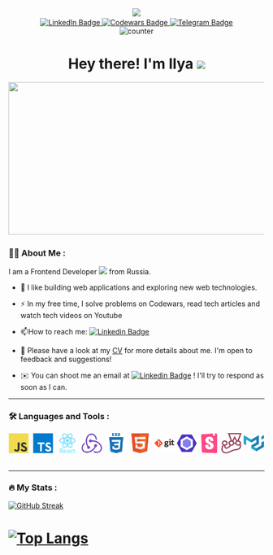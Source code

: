 <div id="header" align="center">
  <img src="https://media.giphy.com/media/M9gbBd9nbDrOTu1Mqx/giphy.gif" width="100"/>
  <div id="badges">
     <a href="https://www.linkedin.com/in/hororbryh22">
       <img src="https://img.shields.io/badge/LinkedIn-blue?style=for-the-badge&logo=linkedin&logoColor=white" alt="LinkedIn Badge"/>
     </a>
     <a href="https://www.codewars.com/users/horobryh22">
       <img src="https://img.shields.io/badge/Codewars-grey?style=for-the-badge&logo=codewars&logoColor=red" alt="Codewars Badge"/>
     </a>
     <a href="https://t.me/horobryh22">
       <img src="https://img.shields.io/badge/Telegram-blue?style=for-the-badge&logo=telegram&logoColor=white" alt="Telegram Badge"/>
    </a>
  </div>
  <img src="https://komarev.com/ghpvc/?username=horobryh22&style=flat-square&color=blue" alt="counter"/>
  <h1>
    Hey there! I'm Ilya
    <img src="https://media.giphy.com/media/hvRJCLFzcasrR4ia7z/giphy.gif" width="30px"/>
  </h1>
</div>
  <div align="center">
  <img src="https://media.giphy.com/media/dWesBcTLavkZuG35MI/giphy.gif" width="600" height="300"/>
</div>



### :man_technologist: About Me :
I am a Frontend Developer <img src="https://media.giphy.com/media/WUlplcMpOCEmTGBtBW/giphy.gif" width="30"> from Russia.
- :telescope:  I like building web applications and exploring new web technologies.

- :zap: In my free time, I solve problems on Codewars, read tech articles and watch tech videos on Youtube

- :mailbox:How to reach me: [![Linkedin Badge](https://img.shields.io/badge/horobryh-blue?style=flat&logo=Linkedin&logoColor=white)](https://www.linkedin.com/in/hororbryh22)

- :page_with_curl: Please have a look at my [CV](https://horobryh22.github.io/my-portfolio/static/media/cv.d179b1d6fc0150213d2a.pdf) for more details about me. I'm open to feedback and suggestions!

 - :envelope: You can shoot me an email at [![Linkedin Badge](https://img.shields.io/badge/-horobryh17@gmail.com-blue?style=flat&logo=Google&logoColor=white)](https://horobryh17@gmail.com) ! I'll try to respond as soon as I can.
 
 ---

### :hammer_and_wrench: Languages and Tools :
<div>
<img src="https://github.com/devicons/devicon/blob/master/icons/javascript/javascript-original.svg" title="JavaScript" alt="JavaScript" width="40" height="40"/>&nbsp;
<img src="https://github.com/devicons/devicon/blob/master/icons/typescript/typescript-original.svg" title="TS" alt="TS" width="40" height="40"/>&nbsp;
  <img src="https://github.com/devicons/devicon/blob/master/icons/react/react-original-wordmark.svg" title="React" alt="React" width="40" height="40"/>&nbsp;
  <img src="https://github.com/devicons/devicon/blob/master/icons/redux/redux-original.svg" title="Redux" alt="Redux " width="40" height="40"/>&nbsp;
  <img src="https://github.com/devicons/devicon/blob/master/icons/css3/css3-plain-wordmark.svg"  title="CSS3" alt="CSS" width="40" height="40"/>&nbsp;
  <img src="https://github.com/devicons/devicon/blob/master/icons/html5/html5-original.svg" title="HTML5" alt="HTML" width="40" height="40"/>&nbsp;
  <img src="https://github.com/devicons/devicon/blob/master/icons/git/git-original-wordmark.svg" title="Git" **alt="Git" width="40" height="40"/>
  <img src="https://github.com/devicons/devicon/blob/master/icons/eslint/eslint-original.svg" title="ESLint" **alt="ESLint" width="40" height="40"/>
  <img src="https://github.com/devicons/devicon/blob/master/icons/storybook/storybook-original.svg" title="Storybook" **alt="Storybook" width="40" height="40"/>
  <img src="https://github.com/devicons/devicon/blob/master/icons/jest/jest-plain.svg" title="Storybook" **alt="Storybook" width="40" height="40"/>
  <img src="https://github.com/devicons/devicon/blob/master/icons/materialui/materialui-original.svg" title="Material UI" alt="Material UI" width="40" height="40"/>&nbsp;
 
</div>

 ---

### :fire: My Stats :
[![GitHub Streak](http://github-readme-streak-stats.herokuapp.com?user=horobryh22&theme=dark&background=000000)](https://git.io/streak-stats)
# [![Top Langs](https://github-readme-stats.vercel.app/api/top-langs/?username=horobryh22&layout=compact&theme=vision-friendly-dark)](https://github.com/anuraghazra/github-readme-stats)
